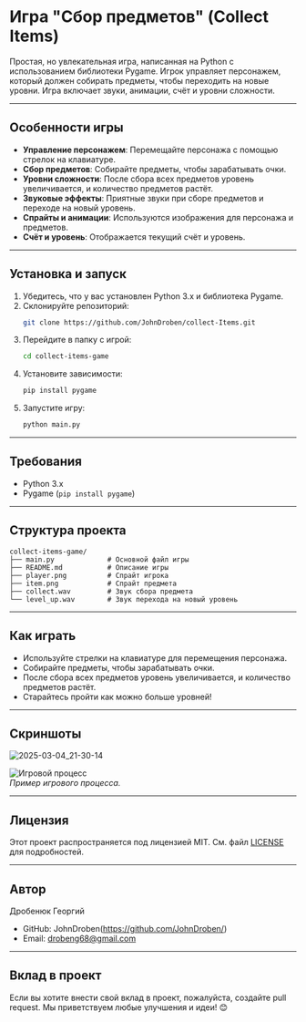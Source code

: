 # Игра "Сбор предметов" (Collect Items)

Простая, но увлекательная игра, написанная на Python с использованием библиотеки Pygame. Игрок управляет персонажем, который должен собирать предметы, чтобы переходить на новые уровни. Игра включает звуки, анимации, счёт и уровни сложности.

---

## Особенности игры

- **Управление персонажем**: Перемещайте персонажа с помощью стрелок на клавиатуре.
- **Сбор предметов**: Собирайте предметы, чтобы зарабатывать очки.
- **Уровни сложности**: После сбора всех предметов уровень увеличивается, и количество предметов растёт.
- **Звуковые эффекты**: Приятные звуки при сборе предметов и переходе на новый уровень.
- **Спрайты и анимации**: Используются изображения для персонажа и предметов.
- **Счёт и уровень**: Отображается текущий счёт и уровень.

---

## Установка и запуск

1. Убедитесь, что у вас установлен Python 3.x и библиотека Pygame.
2. Склонируйте репозиторий:
   ```bash
   git clone https://github.com/JohnDroben/collect-Items.git
   ```
3. Перейдите в папку с игрой:
   ```bash
   cd collect-items-game
   ```
4. Установите зависимости:
   ```bash
   pip install pygame
   ```
5. Запустите игру:
   ```bash
   python main.py
   ```

---

## Требования

- Python 3.x
- Pygame (`pip install pygame`)

---

## Структура проекта

```
collect-items-game/
├── main.py             # Основной файл игры
├── README.md           # Описание игры
├── player.png          # Спрайт игрока
├── item.png            # Спрайт предмета
├── collect.wav         # Звук сбора предмета
└── level_up.wav        # Звук перехода на новый уровень
```

---

## Как играть

- Используйте стрелки на клавиатуре для перемещения персонажа.
- Собирайте предметы, чтобы зарабатывать очки.
- После сбора всех предметов уровень увеличивается, и количество предметов растёт.
- Старайтесь пройти как можно больше уровней!

---

## Скриншоты
![2025-03-04_21-30-14](https://github.com/user-attachments/assets/9572953e-6a18-4225-934a-4a1b0264e13a)

![Игровой процесс](screenshot.png)  
*Пример игрового процесса.*

---

## Лицензия

Этот проект распространяется под лицензией MIT. См. файл [LICENSE](LICENSE) для подробностей.

---

## Автор

Дробенюк Георгий  
- GitHub: JohnDroben(https://github.com/JohnDroben/)  
- Email: drobeng68@gmail.com  

---

## Вклад в проект

Если вы хотите внести свой вклад в проект, пожалуйста, создайте pull request. Мы приветствуем любые улучшения и идеи! 😊

